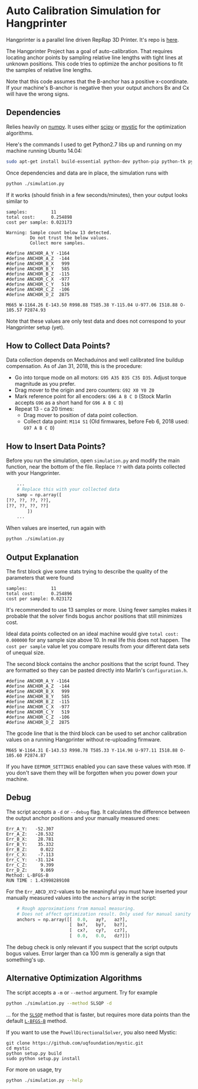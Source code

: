 # Auto Calibration Simulation for Hangprinter
Hangprinter is a parallel line driven RepRap 3D Printer.
It's repo is [here](https://github.com/tobbelobb/hangprinter).

The Hangprinter Project has a goal of auto-calibration.
That requires locating anchor points by sampling relative line lengths with tight lines at unknown positions.
This code tries to optimize the anchor positions to fit the samples of relative line lengths.

Note that this code assumes that the B-anchor has a positive x-coordinate.
If your machine's B-anchor is negative then your output anchors Bx and Cx will have the wrong signs.

## Dependencies
Relies heavily on [numpy](https://github.com/numpy/numpy).
It uses either [scipy](https://scipy.org/) or [mystic](https://github.com/uqfoundation/mystic) for the optimization algorithms.


Here's the commands I used to get Python2.7 libs up and running on my machine running Ubuntu 14.04:
```bash
sudo apt-get install build-essential python-dev python-pip python-tk python-scipy python-numpy
```

Once dependencies and data are in place, the simulation runs with
```bash
python ./simulation.py
```

If it works (should finish in a few seconds/minutes), then your output looks similar to
```
samples:         11
total cost:      0.254898
cost per sample: 0.023173

Warning: Sample count below 13 detected.
         Do not trust the below values.
         Collect more samples.

#define ANCHOR_A_Y -1164
#define ANCHOR_A_Z  -144
#define ANCHOR_B_X   999
#define ANCHOR_B_Y   585
#define ANCHOR_B_Z  -115
#define ANCHOR_C_X  -977
#define ANCHOR_C_Y   519
#define ANCHOR_C_Z  -106
#define ANCHOR_D_Z  2875

M665 W-1164.26 E-143.50 R998.88 T585.38 Y-115.04 U-977.06 I518.88 O-105.57 P2874.93
```
Note that these values are only test data and does not correspond to your Hangprinter setup (yet).

## How to Collect Data Points?
Data collection depends on Mechaduinos and well calibrated line buildup compensation.
As of Jan 31, 2018, this is the procedure:
 - Go into torque mode on all motors: `G95 A35 B35 C35 D35`.
   Adjust torque magnitude as you prefer.
 - Drag mover to the origin and zero counters: `G92 X0 Y0 Z0`
 - Mark reference point for all encoders: `G96 A B C D` (Stock Marlin accepts `G96` as a short hand for `G96 A B C D`)
 - Repeat 13 - ca 20 times:
   - Drag mover to position of data point collection.
   - Collect data point: `M114 S1` (Old firmwares, before Feb 6, 2018 used: `G97 A B C D`)

## How to Insert Data Points?
Before you run the simulation, open `simulation.py` and modify the main function, near the bottom of the file.
Replace `??` with data points collected with your Hangprinter.
```python
    ...
    # Replace this with your collected data
    samp = np.array([
[??, ??, ??, ??],
[??, ??, ??, ??]
        ])
    ...
```
When values are inserted, run again with
```bash
python ./simulation.py
```

## Output Explanation
The first block give some stats trying to describe the quality of the parameters that were found
```
samples:         11
total cost:      0.254896
cost per sample: 0.023172
```
It's recommended to use 13 samples or more.
Using fewer samples makes it probable that the solver finds bogus anchor positions that still minimizes cost.

Ideal data points collected on an ideal machine would give `total cost: 0.000000` for any sample size above 10.
In real life this does not happen.
The `cost per sample` value let you compare results from your different data sets of unequal size.

The second block contains the anchor positions that the script found.
They are formatted so they can be pasted directly into Marlin's `Configuration.h`.
```
#define ANCHOR_A_Y -1164
#define ANCHOR_A_Z  -144
#define ANCHOR_B_X   999
#define ANCHOR_B_Y   585
#define ANCHOR_B_Z  -115
#define ANCHOR_C_X  -977
#define ANCHOR_C_Y   519
#define ANCHOR_C_Z  -106
#define ANCHOR_D_Z  2875
```

The gcode line that is the third block can be used to set anchor calibration values on a running Hangprinter without re-uploading firmware.
```
M665 W-1164.31 E-143.53 R998.78 T585.33 Y-114.98 U-977.11 I518.88 O-105.60 P2874.87
```
If you have `EEPROM_SETTINGS` enabled you can save these values with `M500`.
If you don't save them they will be forgotten when you power down your machine.


## Debug
The script accepts a `-d` or `--debug` flag.
It calculates the difference between the output anchor positions and your manually measured ones:
```
Err_A_Y:   -52.307
Err_A_Z:   -28.532
Err_B_X:    28.781
Err_B_Y:    35.332
Err_B_Z:     0.022
Err_C_X:    -7.113
Err_C_Y:   -31.124
Err_C_Z:     9.399
Err_D_Z:     9.869
Method: L-BFGS-B
RUN TIME : 1.43998289108
```

For the `Err_ABCD_XYZ`-values to be meaningful you must have inserted your manually measured values into the `anchors` array in the script:
```python
    # Rough approximations from manual measuring.
    # Does not affect optimization result. Only used for manual sanity check.
    anchors = np.array([[  0.0,   ay?,   az?],
                        [  bx?,   by?,   bz?],
                        [  cx?,   cy?,   cz?],
                        [  0.0,   0.0,   dz?]])
```
The debug check is only relevant if you suspect that the script outputs bogus values.
Error larger than ca 100 mm is generally a sign that something's up.

## Alternative Optimization Algorithms
The script accepts a `-m` or `--method` argument.
Try for example
```bash
python ./simulation.py --method SLSQP -d
```
... for the [`SLSQP`](https://en.wikipedia.org/wiki/Sequential_quadratic_programming) method that is faster, but requires more data points than the default [`L-BFGS-B`](https://en.wikipedia.org/wiki/Limited-memory_BFGS) method.

If you want to use the `PowellDirectionalSolver`, you also need Mystic:
```
git clone https://github.com/uqfoundation/mystic.git
cd mystic
python setup.py build
sudo python setup.py install
```

For more on usage, try
```bash
python ./simulation.py --help
```
